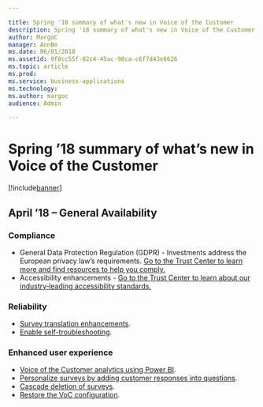 ```yaml
---

title: Spring '18 summary of what's new in Voice of the Customer
description: Spring '18 summary of what's new in Voice of the Customer
author: MargoC
manager: AnnBe
ms.date: 06/01/2018
ms.assetid: 9f8cc55f-02c4-45ac-98ca-c6f7d43e6626
ms.topic: article
ms.prod: 
ms.service: business-applications
ms.technology: 
ms.author: margoc
audience: Admin

---
```

# Spring ’18 summary of what’s new in Voice of the Customer




[!include[banner](../../includes/banner.md)]

## April ’18 – General Availability

### Compliance

- General Data Protection Regulation (GDPR) - Investments address the European privacy law’s requirements. [Go to the Trust Center to learn more and find resources to help you comply.](https://www.microsoft.com/en-us/TrustCenter/Privacy/gdpr/default.aspx)
- Accessibility enhancements - [Go to the Trust Center to learn about our industry‑leading accessibility standards.](https://www.microsoft.com/en-us/trustcenter/compliance/accessibility)

### Reliability

- [Survey translation enhancements](survey-translation-enhancements.md).
- [Enable self-troubleshooting](enable-self-troubleshooting.md).

### Enhanced user experience

- [Voice of the Customer analytics using Power BI](voice-customer-analytics-using-power-bi.md).
- [Personalize surveys by adding customer responses into questions](personalize-surveys-dynamically-adding-customer-responses-into-questions.md).
- [Cascade deletion of surveys](cascade-deletion-surveys.md).
- [Restore the VoC configuration](restore-configuration-voice-customer.md).